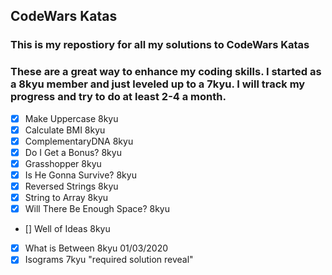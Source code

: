 ## CodeWars Katas

### This is my repostiory for all my solutions to CodeWars Katas

### These are a great way to enhance my coding skills. I started as a 8kyu member and just leveled up to a 7kyu. I will track my progress and try to do at least 2-4 a month.

- [x] Make Uppercase 8kyu
- [x] Calculate BMI 8kyu
- [x] ComplementaryDNA 8kyu
- [x] Do I Get a Bonus? 8kyu
- [x] Grasshopper 8kyu
- [x] Is He Gonna Survive? 8kyu
- [x] Reversed Strings 8kyu
- [x] String to Array 8kyu
- [x] Will There Be Enough Space? 8kyu
- [] Well of Ideas 8kyu
- [x] What is Between 8kyu 01/03/2020
- [x] Isograms 7kyu "required solution reveal"